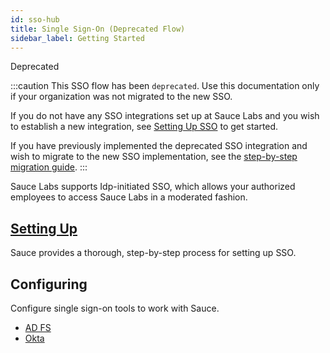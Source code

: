 ```yaml
---
id: sso-hub
title: Single Sign-On (Deprecated Flow)
sidebar_label: Getting Started
---
```


<p><span className="sauceGold">Deprecated</span></p>

:::caution
This SSO flow has been `deprecated`. Use this documentation only if your organization was not migrated to the new SSO.

If you do not have any SSO integrations set up at Sauce Labs and you wish to establish a new integration, see [Setting Up SSO](/basics/sso/setting-up-sso) to get started.

If you have previously implemented the deprecated SSO integration and wish to migrate to the new SSO implementation, see the [step-by-step migration guide](/basics/sso/migration-from-deprecated-sso/).
:::
<br/>

Sauce Labs supports Idp-initiated SSO, which allows your authorized employees to access Sauce Labs in a moderated fashion.

<div className="box-wrapper" markdown="1">
  <div className="box box1 card">
    <div className="container">
    <h2><a href="/basics/sso-deprecated/setting-up-single-sign-on">Setting Up</a></h2>
    <p>Sauce provides a thorough, step-by-step process for setting up SSO.</p>
    </div>
  </div>
  <div className="box box2 card">
    <div className="container">
    <h2>Configuring</h2>
    <p>Configure single sign-on tools to work with Sauce.</p>
    <ul>
        <li><a href="/basics/sso-deprecated/config-adfs">AD FS
  </a></li>
        <li><a href="/basics/sso-deprecated/config-okta">Okta</a></li>
    </ul></div>
  </div>
</div>
